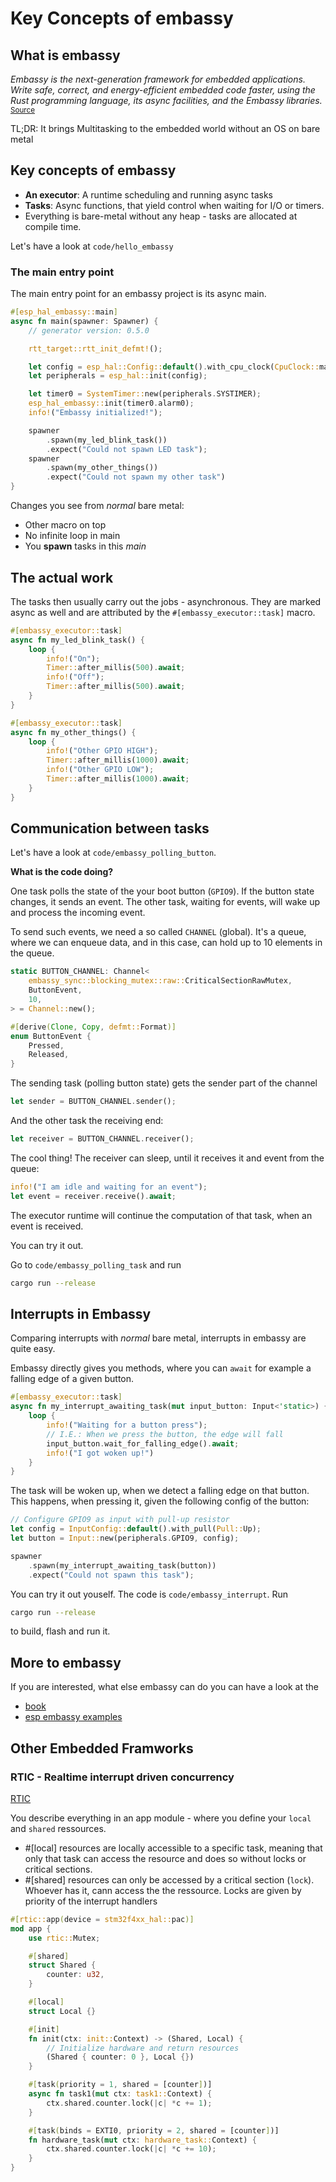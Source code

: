 # Key Concepts of embassy

## What is embassy

_Embassy is the next-generation framework for embedded applications. Write safe, correct, and energy-efficient embedded code faster, using the Rust programming language, its async facilities, and the Embassy libraries._
<sub>[Source](https://github.com/embassy-rs/embassy?tab=readme-ov-file#embassy)</sub>

TL;DR: It brings Multitasking to the embedded world without an OS on bare metal

## Key concepts of embassy

- **An executor**: A runtime scheduling and running async tasks
- **Tasks**: Async functions, that yield control when waiting for I/O or timers.
- Everything is bare-metal without any heap - tasks are allocated at compile time.

Let's have a look at `code/hello_embassy`

### The main entry point

The main entry point for an embassy project is its async main.

```rust
#[esp_hal_embassy::main]
async fn main(spawner: Spawner) {
    // generator version: 0.5.0

    rtt_target::rtt_init_defmt!();

    let config = esp_hal::Config::default().with_cpu_clock(CpuClock::max());
    let peripherals = esp_hal::init(config);

    let timer0 = SystemTimer::new(peripherals.SYSTIMER);
    esp_hal_embassy::init(timer0.alarm0);
    info!("Embassy initialized!");

    spawner
        .spawn(my_led_blink_task())
        .expect("Could not spawn LED task");
    spawner
        .spawn(my_other_things())
        .expect("Could not spawn my other task")
}
```

Changes you see from _normal_ bare metal:

- Other macro on top
- No infinite loop in main
- You **spawn** tasks in this *main*

## The actual work

The tasks then usually carry out the jobs - asynchronous. They are marked async as well and are attributed
by the `#[embassy_executor::task]` macro.

```rust
#[embassy_executor::task]
async fn my_led_blink_task() {
    loop {
        info!("On");
        Timer::after_millis(500).await;
        info!("Off");
        Timer::after_millis(500).await;
    }
}

#[embassy_executor::task]
async fn my_other_things() {
    loop {
        info!("Other GPIO HIGH");
        Timer::after_millis(1000).await;
        info!("Other GPIO LOW");
        Timer::after_millis(1000).await;
    }
}
```

## Communication between tasks

Let's have a look at `code/embassy_polling_button`.

**What is the code doing?**

One task polls the state of the your boot button (`GPIO9`).
If the button state changes, it sends an event. The other task,
waiting for events, will wake up and process the incoming event.

To send such events, we need a so called `CHANNEL` (global). It's a queue, where
we can enqueue data, and in this case, can hold up to 10 elements in the queue.

```rust
static BUTTON_CHANNEL: Channel<
    embassy_sync::blocking_mutex::raw::CriticalSectionRawMutex,
    ButtonEvent,
    10,
> = Channel::new();

#[derive(Clone, Copy, defmt::Format)]
enum ButtonEvent {
    Pressed,
    Released,
}
```

The sending task (polling button state) gets the sender part of the channel

```rust
let sender = BUTTON_CHANNEL.sender();
```

And the other task the receiving end:

```rust
let receiver = BUTTON_CHANNEL.receiver();
```

The cool thing! The receiver can sleep, until it receives it and event from the queue:

```rust
info!("I am idle and waiting for an event");
let event = receiver.receive().await;
```

The executor runtime will continue the computation of that task, when an event is received.

You can try it out.

Go to `code/embassy_polling_task` and run

```sh
cargo run --release
```

## Interrupts in Embassy

Comparing interrupts with _normal_ bare metal, interrupts in embassy are quite easy.

Embassy directly gives you methods, where you can `await` for example a falling edge of a given button.

```rust
#[embassy_executor::task]
async fn my_interrupt_awaiting_task(mut input_button: Input<'static>) {
    loop {
        info!("Waiting for a button press");
        // I.E.: When we press the button, the edge will fall
        input_button.wait_for_falling_edge().await;
        info!("I got woken up!")
    }
}
```

The task will be woken up, when we detect a falling edge on that button. This happens, when pressing it, given the following config of the button:

```rust
// Configure GPIO9 as input with pull-up resistor
let config = InputConfig::default().with_pull(Pull::Up);
let button = Input::new(peripherals.GPIO9, config);

spawner
    .spawn(my_interrupt_awaiting_task(button))
    .expect("Could not spawn this task");
```

You can try it out youself. The code is `code/embassy_interrupt`.
Run

```sh
cargo run --release
```

to build, flash and run it.

## More to embassy

If you are interested, what else embassy can do you can have a look at the

- [book](https://embassy.dev/book/)
- [esp embassy examples](https://github.com/esp-rs/esp-hal/tree/main/examples/src/bin)

## Other Embedded Framworks

### RTIC - Realtime interrupt driven concurrency

[RTIC](https://rtic.rs)

You describe everything in an app module - where you define your `local` and `shared` ressources.
- #[local] resources are locally accessible to a specific task, meaning that only that task can access the resource and does so without locks or critical sections.
- #[shared] resources can only be accessed by a critical section (`lock`). Whoever has it, cann access the the ressource. Locks are given by priority of the interrupt handlers

```rust
#[rtic::app(device = stm32f4xx_hal::pac)]
mod app {
    use rtic::Mutex;

    #[shared]
    struct Shared {
        counter: u32,
    }

    #[local]
    struct Local {}

    #[init]
    fn init(ctx: init::Context) -> (Shared, Local) {
        // Initialize hardware and return resources
        (Shared { counter: 0 }, Local {})
    }

    #[task(priority = 1, shared = [counter])]
    async fn task1(mut ctx: task1::Context) {
        ctx.shared.counter.lock(|c| *c += 1);
    }

    #[task(binds = EXTI0, priority = 2, shared = [counter])]
    fn hardware_task(mut ctx: hardware_task::Context) {
        ctx.shared.counter.lock(|c| *c += 10);
    }
}
```

